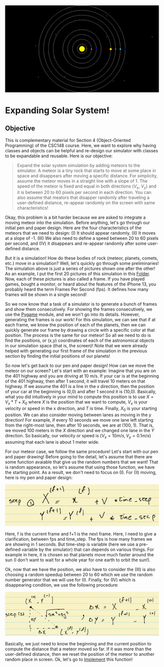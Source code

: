 ![Solar System Simulation](Figures/PlanetWithMeteor.gif)

# Expanding Solar System!

## Objective

This is complementary material for Section 4 (Object-Oriented Programming) of the CSC148 course. Here, we want to explore why having classes and objects can be helpful and re-design our simulator with classes to be expandable and reusable. Here is our objective:

> Expand the solar system simulation by adding meteors to the simulator. A meteor is a tiny rock that starts to move at some place in space and disappears after moving a specific distance. For simplicity, assume the meteor moves in a straight line with a slope of 1. The speed of the meteor is fixed and equal in both directions ($V_x$, $V_y$) and it is between 20 to 60 pixels per second in each direction. You can also assume that meators that disapper randomly after traveling a user-defined distance, re-appear randomly on the screen with same characteristics!

Okay, this problem is a bit harder because we are asked to integrate a moving meteor into the simulation. Before anything, let's go through our initial pen and paper design. Here are the four characteristics of the meteors that we need to design: (I) It should appear randomly. (II) It moves at a slope of -1. (III) We also need to define a speed between 20 to 60 pixels per second, and (IV) it disappears and re-appear randomly after some user-defined distance.

But it is a simulation! How do these bodies of rock (meteor, planets, comets, etc.) move in a simulation? Well, let's quickly go through some preliminaries! The simulation above is just a series of pictures shown one after the other! As an example, I put the first 20 pictures of this simulation in this [Folder](Figure/Frames). Now, each of these pictures is also called a frame. If you have played games, bought a monitor, or heard about the features of the iPhone 13, you probably heard the term Frames Per Second (fps). It defines how many frames will be shown in a single second!

So we now know that a task of a simulator is to generate a bunch of frames and show them consecutively. For showing the frames consecutively, we use the [Pygame](https://github.com/pygame/pygame) module, and we won't go into its details. However, generating the frames is our work! For this simulation, we can see that if at each frame, we know the position of each of the planets, then we can quickly generate our frame by drawing a circle with a specific color at that position. The process is the same for our meteor! So all we need to do is find the positions, or (x,y) coordinates of each of the astronomical objects in our simulation space (that is, the screen)! Note that we were already helped with generating our first frame of the simulation in the previous section by finding the initial positions of our planets!

So now let's get back to our pen and paper design! How can we move the meteor on our screen? Let's start with an example: Imagine that you are on the 401 highway and you are driving at 10 m/s. If your car is at the beginning of the 401 highway, then after 1 second, it will travel 10 meters on that highway. If we assume the 401 is a line in the x direction, then the position of your car at the beginning is (0,0) and after 1 second it is (10,0). Basically, what you did intuitively in your mind to compute this position is to use $X=V_x * T + X_0$ where $X$ is the position that we want to compute, $V_x$ is your velocity or speed in the x direction, and $T$ is time. Finally, $X_0$ is your starting position. We can also consider moving between lanes as moving in the y direction! For example, if every 10 seconds we move one lane left starting from the right-most lane, then after 10 seconds, we are at (100, 1). That is, we moved 100 meters in the $X$ direction and we changed one lane in the $Y$ direction. So basically, our velocity or speed is $(V_x = 10 m/s, V_y = 0.1 m/s)$ assuming that each lane is about 1 meter wide.

For our meteor case, we follow the same procedure! Let's start with our pen and paper drawing! Before going to the detail, let's assume that there are some function avaiable that give us the random numbers that we want! That is random appearance, so let's assume that using those function, we have the starting point. As a result, we don't need to focus on (I). For (II) moving, here is my pen and paper design:

![Design Step 1](Figures/Step1.jpeg)

Here, f is the current frame and f+1 is the next frame. Here, I need to give a clarification, between fps and time_step. The fps is how many frames we are showing in 1 seconds. But time-step is variable (here we use a pre-defined variable by the simulator) that can depends on various things. For example in here, it is chosen so that planets move much faster around the sun (I don't want to wait for a whole year for one earth to orbit the sun!). 

Ok, now that we have the position, we also have to consider the (III) is also choosing a random speedup between 20 to 60 which we use the random number generator that we will use for (I). Finally, for (IV) which is disappearing condition, we use the following procedure:

![Design Step 2](Figures/Step2.jpeg)

Basically, we just need to know the beginning and the current position to compute the distance that a meteor moved so far. If it was more than the user-defined distance, then we reset the position of the meteor to another random place in screen. Ok, let's go to [Implement](../Implementation/README.md) this function!